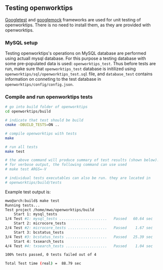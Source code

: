 ## Testing openworktips

[Googletest](https://github.com/google/googletest) and
[googlemock](https://github.com/google/googletest/tree/master/googlemock)
frameworks are used for unit testing of openworktips. There is no need
to install them, as they are provided with openworktips.

### MySQL setup

Testing openworktips's operations on MySQL database are performed using
actuall mysql database. For this purpose a testing database with
some pre-populated data is used: `openworktips_test`. Thus before
tests are run, make sure that `openworktips_test` database is initilized
using `openworktips/sql/openworktips_test.sql` file, and `database_test` contains
information on conneting to the test database in
`openworktips/config/config.json`.

### Compile and run openworktips  tests

```bash
# go into build folder of openworktips
cd openworktips/build

# indicate that test should be build
cmake -DBUILD_TESTS=ON ..

# compile openworktips with tests
make

# run all tests
make test

# the above command will produce summary of test results (shown below).
# for verbose output, the following command can use used
# make test ARGS=-V

# individual tests executables can also be run. they are located in
# openworktips/build/tests

```

Example test output is:

```bash
mwo@arch:build$ make test
Running tests...
Test project /home/mwo/openworktips/build
    Start 1: mysql_tests
1/4 Test #1: mysql_tests ......................   Passed   60.64 sec
    Start 2: microcore_tests
2/4 Test #2: microcore_tests ..................   Passed    1.67 sec
    Start 3: bcstatus_tests
3/4 Test #3: bcstatus_tests ...................   Passed   25.39 sec
    Start 4: txsearch_tests
4/4 Test #4: txsearch_tests ...................   Passed    1.04 sec

100% tests passed, 0 tests failed out of 4

Total Test time (real) =  88.79 sec
```
